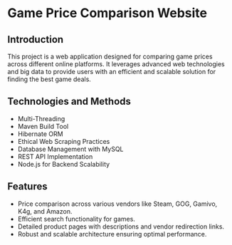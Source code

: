 # Game Price Comparison Website

## Introduction
This project is a web application designed for comparing game prices across different online platforms. It leverages advanced web technologies and big data to provide users with an efficient and scalable solution for finding the best game deals.

## Technologies and Methods
- Multi-Threading
- Maven Build Tool
- Hibernate ORM
- Ethical Web Scraping Practices
- Database Management with MySQL
- REST API Implementation
- Node.js for Backend Scalability

## Features
- Price comparison across various vendors like Steam, GOG, Gamivo, K4g, and Amazon.
- Efficient search functionality for games.
- Detailed product pages with descriptions and vendor redirection links.
- Robust and scalable architecture ensuring optimal performance.
